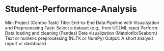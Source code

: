 # Student-Performance-Analysis
Mini Project (Combo Task) Title: End-to-End Data Pipeline with Visualization and Preprocessing Task: Select a dataset (e.g., from UCI ML repo) Perform: Data loading and cleaning (Pandas) Data visualization (Matplotlib/Seaborn) Text or numeric preprocessing (NLTK or NumPy) Output: A short analysis report or dashboard
